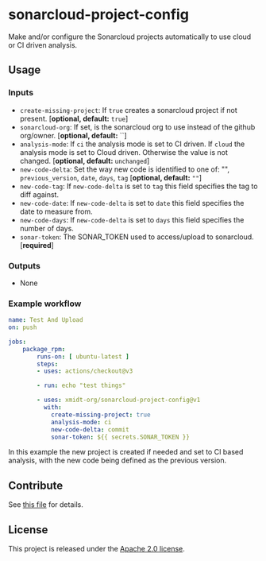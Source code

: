 # sonarcloud-project-config

Make and/or configure the Sonarcloud projects automatically to use cloud or
CI driven analysis.

## Usage

### Inputs

- `create-missing-project`: If `true` creates a sonarcloud project if not present. [**optional, default:** `true`]
- `sonarcloud-org`: If set, is the sonarcloud org to use instead of the github org/owner.  [**optional, default:** ``]
- `analysis-mode`: If `ci` the analysis mode is set to CI driven.  If `cloud` the
   analysis mode is set to Cloud driven.  Otherwise the value is not changed. [**optional, default:** `unchanged`]
- `new-code-delta`: Set the way new code is identified to one of: "", `previous_version`, `date`, `days`, `tag` [**optional, default:** `""`]
- `new-code-tag`: If `new-code-delta` is set to `tag` this field specifies the tag to diff against.
- `new-code-date`: If `new-code-delta` is set to `date` this field specifies the date to measure from.
- `new-code-days`: If `new-code-delta` is set to `days` this field specifies the number of days.
- `sonar-token`: The SONAR_TOKEN used to access/upload to sonarcloud. [**required**]

### Outputs

- None

### Example workflow

```yaml
name: Test And Upload
on: push

jobs:
    package_rpm:
        runs-on: [ ubuntu-latest ]
        steps:
        - uses: actions/checkout@v3

        - run: echo "test things"

        - uses: xmidt-org/sonarcloud-project-config@v1
          with:
            create-missing-project: true
            analysis-mode: ci
            new-code-delta: commit
            sonar-token: ${{ secrets.SONAR_TOKEN }}
```

In this example the new project is created if needed and set to CI based analysis,
with the new code being defined as the previous version.

## Contribute

See [this file](CONTRIBUTING.md) for details.

## License

This project is released under the [Apache 2.0 license](LICENSE).
